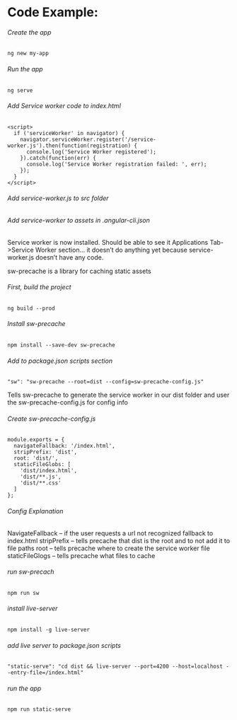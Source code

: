 # Code Example:

###### Create the app
`ng new my-app`

###### Run the app
`ng serve`

###### Add Service worker code to index.html
```
<script>
  if ('serviceWorker' in navigator) {
    navigator.serviceWorker.register('/service-worker.js').then(function(registration) {
      console.log('Service Worker registered');
    }).catch(function(err) {
      console.log('Service Worker registration failed: ', err);
    });
  }
</script>
```
###### Add service-worker.js to src folder

###### Add service-worker to assets in .angular-cli.json

Service worker is now installed.  Should be able to see it Applications Tab->Service Worker section… it doesn’t do anything yet because service-worker.js doesn’t have any code.

sw-precache is a library for caching static assets

###### First, build the project
`ng build --prod`

###### Install sw-precache
`npm install --save-dev sw-precache`

###### Add to package.json scripts section
`"sw": "sw-precache --root=dist --config=sw-precache-config.js"`

Tells sw-precache to generate the service worker in our dist folder and user the sw-precache-config.js for config info

###### Create sw-precache-config.js
```
module.exports = {
  navigateFallback: '/index.html',
  stripPrefix: 'dist',
  root: 'dist/',
  staticFileGlobs: [
    'dist/index.html',
    'dist/**.js',
    'dist/**.css'
  ]
};
```
###### Config Explanation
NavigateFallback – if the user requests a url not recognized fallback to index.html
stripPrefix – tells precache that dist is the root and to not add it to file paths
root – tells precache where to create the service worker file
staticFileGlogs – tells precache what files to cache


###### run sw-precach
`npm run sw`

###### install live-server
`npm install -g live-server`

###### add live server to package.json scripts
`"static-serve": "cd dist && live-server --port=4200 --host=localhost --entry-file=/index.html"`

###### run the app
`npm run static-serve`
